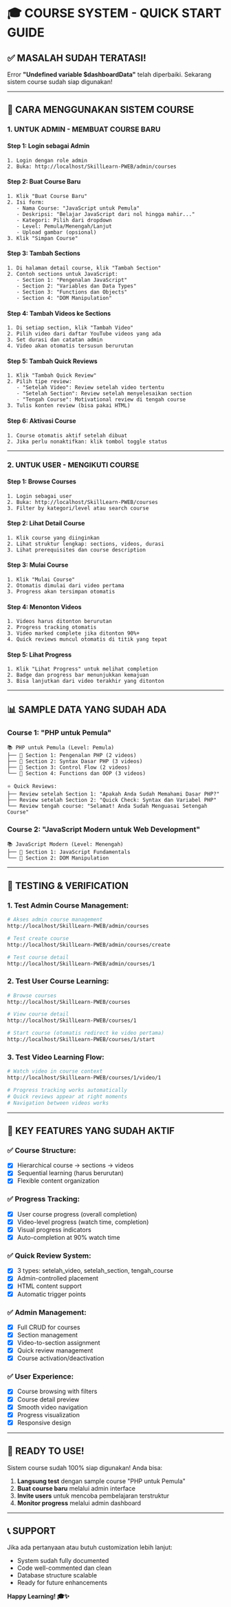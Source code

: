 # 🎓 COURSE SYSTEM - QUICK START GUIDE

## ✅ MASALAH SUDAH TERATASI!

Error **"Undefined variable $dashboardData"** telah diperbaiki. Sekarang sistem course sudah siap digunakan!

---

## 🚀 CARA MENGGUNAKAN SISTEM COURSE

### **1. UNTUK ADMIN - MEMBUAT COURSE BARU**

#### **Step 1: Login sebagai Admin**
```
1. Login dengan role admin
2. Buka: http://localhost/SkillLearn-PWEB/admin/courses
```

#### **Step 2: Buat Course Baru**
```
1. Klik "Buat Course Baru"
2. Isi form:
   - Nama Course: "JavaScript untuk Pemula" 
   - Deskripsi: "Belajar JavaScript dari nol hingga mahir..."
   - Kategori: Pilih dari dropdown
   - Level: Pemula/Menengah/Lanjut
   - Upload gambar (opsional)
3. Klik "Simpan Course"
```

#### **Step 3: Tambah Sections**
```
1. Di halaman detail course, klik "Tambah Section"
2. Contoh sections untuk JavaScript:
   - Section 1: "Pengenalan JavaScript"
   - Section 2: "Variables dan Data Types"  
   - Section 3: "Functions dan Objects"
   - Section 4: "DOM Manipulation"
```

#### **Step 4: Tambah Videos ke Sections**
```
1. Di setiap section, klik "Tambah Video"
2. Pilih video dari daftar YouTube videos yang ada
3. Set durasi dan catatan admin
4. Video akan otomatis tersusun berurutan
```

#### **Step 5: Tambah Quick Reviews**
```
1. Klik "Tambah Quick Review"
2. Pilih tipe review:
   - "Setelah Video": Review setelah video tertentu
   - "Setelah Section": Review setelah menyelesaikan section
   - "Tengah Course": Motivational review di tengah course
3. Tulis konten review (bisa pakai HTML)
```

#### **Step 6: Aktivasi Course**
```
1. Course otomatis aktif setelah dibuat
2. Jika perlu nonaktifkan: klik tombol toggle status
```

---

### **2. UNTUK USER - MENGIKUTI COURSE**

#### **Step 1: Browse Courses**
```
1. Login sebagai user
2. Buka: http://localhost/SkillLearn-PWEB/courses
3. Filter by kategori/level atau search course
```

#### **Step 2: Lihat Detail Course**
```
1. Klik course yang diinginkan
2. Lihat struktur lengkap: sections, videos, durasi
3. Lihat prerequisites dan course description
```

#### **Step 3: Mulai Course**
```
1. Klik "Mulai Course" 
2. Otomatis dimulai dari video pertama
3. Progress akan tersimpan otomatis
```

#### **Step 4: Menonton Videos**
```
1. Videos harus ditonton berurutan
2. Progress tracking otomatis
3. Video marked complete jika ditonton 90%+
4. Quick reviews muncul otomatis di titik yang tepat
```

#### **Step 5: Lihat Progress**
```
1. Klik "Lihat Progress" untuk melihat completion
2. Badge dan progress bar menunjukkan kemajuan
3. Bisa lanjutkan dari video terakhir yang ditonton
```

---

## 📊 SAMPLE DATA YANG SUDAH ADA

### **Course 1: "PHP untuk Pemula"**
```
📚 PHP untuk Pemula (Level: Pemula)
├── 📖 Section 1: Pengenalan PHP (2 videos)
├── 📖 Section 2: Syntax Dasar PHP (3 videos)  
├── 📖 Section 3: Control Flow (2 videos)
└── 📖 Section 4: Functions dan OOP (3 videos)

⭐ Quick Reviews:
├── Review setelah Section 1: "Apakah Anda Sudah Memahami Dasar PHP?"
├── Review setelah Section 2: "Quick Check: Syntax dan Variabel PHP"  
└── Review tengah course: "Selamat! Anda Sudah Menguasai Setengah Course"
```

### **Course 2: "JavaScript Modern untuk Web Development"**
```
📚 JavaScript Modern (Level: Menengah)
├── 📖 Section 1: JavaScript Fundamentals
└── 📖 Section 2: DOM Manipulation
```

---

## 🔧 TESTING & VERIFICATION

### **1. Test Admin Course Management:**
```bash
# Akses admin course management
http://localhost/SkillLearn-PWEB/admin/courses

# Test create course
http://localhost/SkillLearn-PWEB/admin/courses/create

# Test course detail  
http://localhost/SkillLearn-PWEB/admin/courses/1
```

### **2. Test User Course Learning:**
```bash
# Browse courses
http://localhost/SkillLearn-PWEB/courses

# View course detail
http://localhost/SkillLearn-PWEB/courses/1

# Start course (otomatis redirect ke video pertama)
http://localhost/SkillLearn-PWEB/courses/1/start
```

### **3. Test Video Learning Flow:**
```bash
# Watch video in course context
http://localhost/SkillLearn-PWEB/courses/1/video/1

# Progress tracking works automatically
# Quick reviews appear at right moments
# Navigation between videos works
```

---

## 🎯 KEY FEATURES YANG SUDAH AKTIF

### ✅ **Course Structure:**
- [x] Hierarchical course → sections → videos
- [x] Sequential learning (harus berurutan)
- [x] Flexible content organization

### ✅ **Progress Tracking:**
- [x] User course progress (overall completion)
- [x] Video-level progress (watch time, completion)
- [x] Visual progress indicators
- [x] Auto-completion at 90% watch time

### ✅ **Quick Review System:**
- [x] 3 types: setelah_video, setelah_section, tengah_course
- [x] Admin-controlled placement
- [x] HTML content support
- [x] Automatic trigger points

### ✅ **Admin Management:**
- [x] Full CRUD for courses
- [x] Section management
- [x] Video-to-section assignment
- [x] Quick review management
- [x] Course activation/deactivation

### ✅ **User Experience:**
- [x] Course browsing with filters
- [x] Course detail preview
- [x] Smooth video navigation
- [x] Progress visualization
- [x] Responsive design

---

## 🚀 READY TO USE!

Sistem course sudah 100% siap digunakan! Anda bisa:

1. **Langsung test** dengan sample course "PHP untuk Pemula"
2. **Buat course baru** melalui admin interface
3. **Invite users** untuk mencoba pembelajaran terstruktur
4. **Monitor progress** melalui admin dashboard

---

## 📞 SUPPORT

Jika ada pertanyaan atau butuh customization lebih lanjut:
- System sudah fully documented
- Code well-commented dan clean
- Database structure scalable
- Ready for future enhancements

**Happy Learning! 🎓✨**
